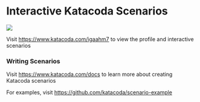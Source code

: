 # Interactive Katacoda Scenarios

[![](http://shields.katacoda.com/katacoda/igaahm7/count.svg)](https://www.katacoda.com/igaahm7 "Get your profile on Katacoda.com")

Visit https://www.katacoda.com/igaahm7 to view the profile and interactive scenarios

### Writing Scenarios
Visit https://www.katacoda.com/docs to learn more about creating Katacoda scenarios

For examples, visit https://github.com/katacoda/scenario-example
